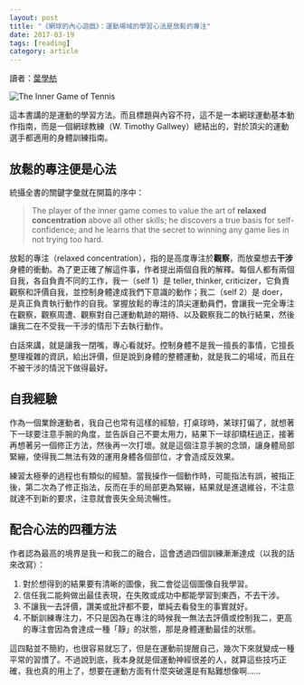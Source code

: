 ```yaml
---
layout: post
title: "《網球的內心遊戲》：運動場域的學習心法是放鬆的專注"
date: 2017-03-19
tags: [reading]
category: article
---
```


讀者：[葉學舫](https://www.facebook.com/sharefun010407)

![The Inner Game of Tennis](https://i.imgur.com/UTRBSU5.png)

這本書講的是運動的學習方法。而且標題與內容不符，這不是一本網球運動基本動作指南，而是一個網球教練（W. Timothy Gallwey）總結出的，對於頂尖的運動選手都適用的身體訓練指南。

<!--more-->

## 放鬆的專注便是心法

統攝全書的關鍵字彙就在開篇的序中：

> The player of the inner game comes to value the art of **relaxed concentration** above all other skills; he discovers a true basis for self-confidence; and he learns that the secret to winning any game lies in not trying too hard.

放鬆的專注（relaxed concentration），指的是高度專注於**觀察**，而放棄想去**干涉**身體的衝動。為了更正確了解這件事，作者提出兩個自我的解釋。每個人都有兩個自我，各自負責不同的工作，我一（self 1）是 teller, thinker, criticizer，它負責觀察和評價自我，並控制身體達成我們下意識的動作；我二（self 2）是 doer，是真正負責執行動作的自我。掌握放鬆的專注的頂尖運動員們，會讓我一完全專注在觀察，觀察周遭、觀察對自己運動軌跡的期待、以及觀察我二的執行結果，然後讓我二在不受我一干涉的情形下去執行動作。

白話來講，就是讓我一閉嘴，專心看就好。控制身體不是我一擅長的事情，它擅長整理複雜的資訊，給出評價，但是說到身體的整體運動，就是我二的場域，而且在不被干涉的情況下做得最好。

## 自我經驗

作為一個業餘運動者，我自己也常有這樣的經驗，打桌球時，某球打偏了，就想著下一球要注意手腕的角度，並告訴自己不要太用力，結果下一球卻矯枉過正，接著再想著另一個修正方法，然後再一次打壞。就是這個注意手腕的念頭，讓身體局部緊繃，使得我二無法有效的運用身體各個部位，才會造成反效果。

練習太極拳的過程也有類似的經驗。當我操作一個動作時，可能指法有誤，被指正後，第二次為了修正指法，反而在手的局部更為緊繃，結果就是進退維谷，不注意就達不到新的要求，注意就會喪失全局流暢性。

## 配合心法的四種方法

作者認為最高的境界是我一和我二的融合，這會透過四個訓練漸漸達成（以我的話來改寫）：

1. 對於想得到的結果要有清晰的圖像，我二會從這個圖像自我學習。
2. 信任我二能夠做出最佳表現，在失敗或成功中都能學習到東西，不去干涉。
3. 不讓我一去評價，讚美或批評都不要，單純去看發生的事實就好。
4. 不斷訓練專注力，不只是因為在專注的時候我一無法去評價或控制我二，更高的專注會因為會達成一種「靜」的狀態，那是身體運動最佳的狀態。

這四點並不簡約，也很容易就忘了，但是在運動前提醒自己，幾次下來就變成一種平常的習慣了。不過說到底，我本身就是個運動神經很差的人，就算這些技巧正確，我也真的用上了，想要在運動方面有什麼突破還是有點難想像啊......
